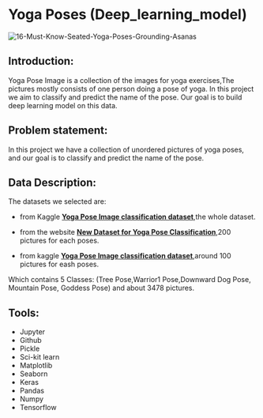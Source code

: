 # Yoga Poses (Deep_learning_model)
![16-Must-Know-Seated-Yoga-Poses-Grounding-Asanas](https://user-images.githubusercontent.com/90618007/144228467-eea2ba72-0718-4785-8d7d-269b85d31700.jpg)

## Introduction:

Yoga Pose Image is a collection of the images for yoga exercises,The pictures mostly consists of one person doing a pose of yoga. In this project we aim to classify and predict the name of the pose. Our goal is to build deep learning model on this data.

## Problem statement:
In this project we have a collection of unordered pictures of yoga poses, and our goal is to classify and predict the name of the pose.

## Data Description:

The datasets we selected are:

- from Kaggle [**Yoga Pose Image classification dataset**](https://www.kaggle.com/shrutisaxena/yoga-pose-image-classification-dataset),the whole dataset.

- from the website [**New Dataset for Yoga Pose Classification**](https://laurencemoroney.com/2021/08/23/yogapose-dataset.html),200 pictures for each poses.

- from kaggle [**Yoga Pose Image classification dataset**](https://www.kaggle.com/shrutisaxena/yoga-pose-image-classification-dataset),around 100 pictures for eash poses.

Which contains 5 Classes: (Tree Pose,Warrior1 Pose,Downward Dog Pose, Mountain Pose, Goddess Pose) and about 3478 pictures.

## Tools:

- Jupyter
- Github
- Pickle
- Sci-kit learn 
- Matplotlib
- Seaborn
- Keras
- Pandas
- Numpy
- Tensorflow

